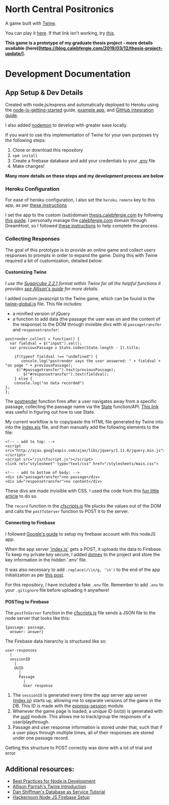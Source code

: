 # North Central Positronics

A game built with [Twine](https://twinery.org/).

You can play it [here](https://thesis.calebfergie.com/). If that link isn't working, try [this](https://north-central-positronics.herokuapp.com/).

**This game is a prototype of my graduate thesis project - more details available (here)[https://blog.calebfergie.com/2019/03/12/thesis-project-update/].**

# Development Documentation

## App Setup & Dev Details
Created with node.js/express and automatically deployed to Heroku using the [node-js-getting-started](https://devcenter.heroku.com/articles/getting-started-with-nodejs) guide, [example app](https://github.com/heroku/node-js-getting-started), and [GitHub integration guide](https://devcenter.heroku.com/articles/github-integration).

I also added [nodemon](https://nodemon.io/) to develop with greater ease locally.

If you want to use this implementation of Twine for your own purposes try the following steps:

  1. Clone or download this repository
  2. `npm install`
  3. Create a firebase database and add your credentials to your [.env](/.env) file
  4. Make changes!

**Many more details on these steps and my development process are below**

### Heroku Configuration

For ease of heroku configuration, I also set the `heroku.remote` key to this app, as per [these instructions](https://stackoverflow.com/questions/17497947/is-there-a-way-to-set-a-default-app-for-heroku-toolbet)

I set the app to the custom (sub)domain [thesis.calebfergie.com](thesis.calebfergie.com) by following [this guide](https://devcenter.heroku.com/articles/custom-domains). I personally manage the [calebfergie.com](https://www.calebfergie.com/) domain through DreamHost, so I followed [these instructions](https://help.dreamhost.com/hc/en-us/articles/115000760591-Setting-your-domain-to-DNS-Only-) to help complete the process.

### Collecting Responses

The goal of this prototype is to provide an online game and collect users responses to prompts in order to expand the game. Doing this with Twine required a bit of customization, detailed below:

#### Customizing Twine

_I use the [Sugarcube 2.2.1](https://www.motoslave.net/sugarcube/2/) format within Twine for all the helpful functions it provides [see Allison's guide](http://catn.decontextualize.com/twine/) for more details._

I added custom javascript to the Twine game, which can be found in the [twine-global.js](/public/js/twine-global.js) file. This file includes:
- a minified version of jQuery
- a function to add data (the passage the user was on and the content of the response) to the DOM through invisible divs with id `passagetransfer` and `responsetransfer`:

```
postrender.collect = function() {
  var fieldval = $("input").val();
  var previousPassage = State.index(State.length - 1).title;

	if(typeof fieldval !== "undefined") {
	   console.log("postrender says the user answered: " + fieldval + "on page " + previousPassage);
     $("#passagetransfer").text(previousPassage);
	    $("#responsetransfer").text(fieldval);
	} else {
	console.log("no data recorded")
};
};
```
The [postrender](https://twinery.org/wiki/script#prerender_and_postrender) function fires after a user navigates away from a specific passage, collecting the passage name via the [State](https://www.motoslave.net/sugarcube/2/docs/#state-api) function/API. [This link](https://twinery.org/questions/125/how-do-you-access-the-history-in-sugarcube) was useful in figuring out how to use State.

My current workflow is to copy/paste the HTML file generated by Twine into into the [index.ejs](views/pages/index.ejs) file, and then manually add the following elements to the file:

```
<!-- - add to top: -->
<script src="http://ajax.googleapis.com/ajax/libs/jquery/1.11.0/jquery.min.js"></script>
<script src="/js/cfscript.js"></script>
<link rel="stylesheet" type="text/css" href="/stylesheets/main.css">

<!-- - add to bottom of body: -->
<div id="passagetransfer">no passage</div>
<div id="responsetransfer">no content</div>
```
These divs are made invisible with CSS. I used the code from this [fun little article](https://medium.freecodecamp.org/how-to-disappear-completely-2f23ddb14835) to do so.

The `record` function in the [cfscripts.js](public/js/cfscripts.js) file plucks the values out of the DOM and calls the `postToServer` function to POST it to the server.

#### Connecting to Firebase

I followed [Google's guide](https://firebase.google.com/docs/database/admin/save-data) to setup my firebase account with this nodeJS app.

When the app server ['index.js'](index.js) gets a POST, it uploads the data to Firebase. To keep my private key secure, I added [dotnev](https://www.npmjs.com/package/dotenv) to the project and store the key information in the hidden '.env' file.

It was also necessary to add `.replace(/\\n/g, '\n')` to the end of the app initialization as per [this post](https://stackoverflow.com/questions/50299329/node-js-firebase-service-account-private-key-wont-parse).

For this repository, I have included a fake `.env` file. Remember to add `.env` to your `.gitignore` file before uploading it anywhere!

#### POSTing to Firebase

The `postToServer` function in the [cfscripts.js](public/js/cfscripts.js) file sends a JSON file to the node server that looks like this:

```
{passage: passage,
  answer: answer}
```

The Firebase data hierarchy is structured like so:

```
user-responses
  |
  sessionID
    |
    UUID
      |
      Passage
        |
        User response
```

1. The `sessionID` is generated every time the app server app server ([index.js](index.js)) starts up, allowing me to separate versions of the game in the DB. This ID is made with the [express-session](https://github.com/expressjs/session) module.
2. Whenever the game page is loaded, a unique ID (`UUID`) is generated with the [uuid](https://github.com/broofa/node-uuid) module. This allows me to track/group the responses of a user/playthrough.
3. Passage and user response information is stored under that, such that if a user plays through multiple times, all of their responses are stored under one passage record.

Getting this structure to POST correctly was done with a lot of trial and error.

## Additional resources:
- [Best Practices for Node.js Development](https://devcenter.heroku.com/articles/node-best-practices)
- [Allison Parrish's Twine Introduction](http://catn.decontextualize.com/twine/)
- [Dan Shiffman's Database as Service Tutorial](https://shiffman.net/a2z/firebase/)
- [Hackernoon Node JS Firebase Setup](https://hackernoon.com/nodejs-setup-firebase-in-4-step-tutorial-example-easy-beginner-service-account-key-json-node-server-d61e803d6cc8)
